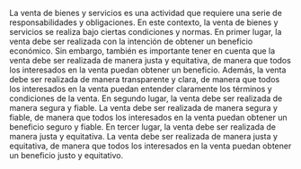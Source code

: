 La venta de bienes y servicios es una actividad que requiere una serie de responsabilidades y obligaciones. En este contexto, la venta de bienes y servicios se realiza bajo ciertas condiciones y normas. En primer lugar, la venta debe ser realizada con la intención de obtener un beneficio económico. Sin embargo, también es importante tener en cuenta que la venta debe ser realizada de manera justa y equitativa, de manera que todos los interesados en la venta puedan obtener un beneficio. Además, la venta debe ser realizada de manera transparente y clara, de manera que todos los interesados en la venta puedan entender claramente los términos y condiciones de la venta. En segundo lugar, la venta debe ser realizada de manera segura y fiable. La venta debe ser realizada de manera segura y fiable, de manera que todos los interesados en la venta puedan obtener un beneficio seguro y fiable. En tercer lugar, la venta debe ser realizada de manera justa y equitativa. La venta debe ser realizada de manera justa y equitativa, de manera que todos los interesados en la venta puedan obtener un beneficio justo y equitativo.